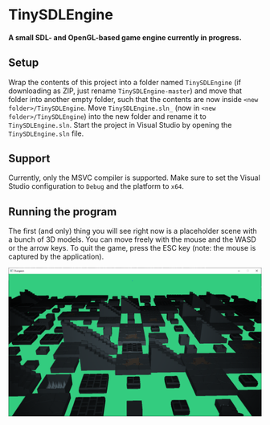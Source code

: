 # TinySDLEngine
#### A small SDL- and OpenGL-based game engine currently in progress.

## Setup
Wrap the contents of this project into a folder named `TinySDLEngine` (if downloading as ZIP, just rename `TinySDLEngine-master`) and
move that folder into another empty folder, such that the contents are now inside `<new folder>/TinySDLEngine`.
Move `TinySDLEngine.sln_` (now in `<new folder>/TinySDLEngine`) into the new folder and rename it to `TinySDLEngine.sln`.
Start the project in Visual Studio by opening the `TinySDLEngine.sln` file.

## Support
Currently, only the MSVC compiler is supported.
Make sure to set the Visual Studio configuration to `Debug` and the platform to `x64`.

## Running the program
The first (and only) thing you will see right now is a placeholder scene with a bunch of 3D models.
You can move freely with the mouse and the WASD or the arrow keys. To quit the game, press the ESC key (note: the mouse is captured by the application).

![Screenshot](doc/example_screenshot.PNG)